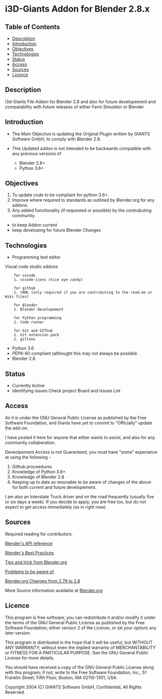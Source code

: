 # i3D-Giants Addon for Blender 2.8.x

## Table of Contents

* [Description](#description)
* [Introduction](#introduction)
* [Objectives](#objectives)
* [Technologies](#technologies)
* [Status](#status)
* [Access](#access)
* [Sources](#sources)
* [Licence](#licence)

## Description

I3d-Giants File Addon for Blender 2.8 and also for future developement and compatability
with future releases of either Farm Simulator or Blender

## Introduction

* The Main Objective is updating the Original Plugin written by GIANTS Software GmbH, to comply with Blender 2.8.
* This Updated addon is not intended to be backwards compatible with any previous versions of

  * Blender 2.8+
  * Python 3.6+

## Objectives

1. To update code to be compliant for python 3.6+.
2. Improve where required to standards as outlined by Blender.org for any addons.
3. Any added functionality (if requested or possible) by the contrubuting community.

* to keep Addon current
* keep developing for future Blender Changes

## Technologies

* Programming text editor

Visual code studio
        addons

        for vscode
        1. vscode-icons (nice eye candy)

        for github
        1. YAML (only required if you are contributing to the read.me or Wiki files)

        for Blender
        1. Blender Developement

        for Python programming
        1. Code runner

        for Git and GIThub
        1. Git extension pack
        2. gitlens

* Python 3.6
* PEP8-80 compliant (althought this may not always be possible
* Blender 2.8

## Status

* Currently Active
* Identifying issues  Check project Board and Issues List

## Access

As it is under the GNU General Public License as published by the Free Software Foundation, and Giants have yet to commit to
"Officially" update the add-on.

I have posted it here for anyone that either wants to assist, and also for any community collaberation.

Deveolpement Access is not Guaranteed, you must have "some" experiance at using  the following -

1. Github proceedures
2. Knowledge of Python 3.6+
3. Knowledge of Blender 2.8
4. Keeping up to date as resonable to be aware of changes of the above for both current and future developement.

I am also an Interstate Truck driver and on the road frequently (usually five or six days a week).
If you decide to apply, you are free too, but do not expect to get access immediately (as in right now).

## Sources

 Required reading for contributors.

[Blender's API reference](https://docs.blender.org/api/current/info_api_reference.html)

[Blender's Best Practices](https://docs.blender.org/api/current/info_best_practice.html)

[Tips and trick from Blender.org](https://docs.blender.org/api/current/info_tips_and_tricks.html)

[Problems to be aware of](https://docs.blender.org/api/current/info_gotcha.html)

[Blender.org Changes from 2.79 to 2.8](https://docs.blender.org/api/current/change_log.html)

More Source information available at [Blender.org](https://docs.blender.org/api/current/index.html)

## Licence

This program is free software; you can redistribute it and/or modify it under the terms of the GNU General Public License as published by the Free Software Foundation; either version 2 of the License, or (at your option) any later version.

This program is distributed in the hope that it will be useful, but WITHOUT ANY WARRANTY; without even the implied warranty of MERCHANTABILITY or FITNESS FOR A PARTICULAR PURPOSE. See the GNU General Public License for more details.

You should have received a copy of the GNU General Public License along with this program; if not, write to the Free Software Foundation, Inc., 51 Franklin Street, Fifth Floor, Boston, MA 02110-1301, USA.

Copyright 2004 (C) GIANTS Software GmbH, Confidential, All Rights Reserved.
